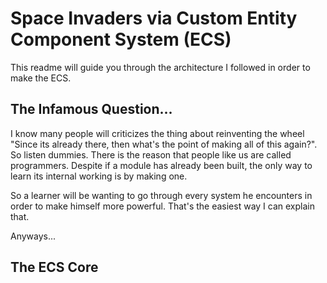 # Space Invaders via Custom Entity Component System (ECS)
This readme will guide you through the architecture I followed in order to make the ECS.

## The Infamous Question...
I know many people will criticizes the thing about reinventing the wheel "Since its already there, then what's the point of making all of this again?". 
So listen dummies. There is the reason that people like us are called programmers. Despite if a module has already been built, the only way to learn its internal working is by making one.

So a learner will be wanting to go through every system he encounters in order to make himself more powerful. That's the easiest way I can explain that.

Anyways...

## The ECS Core
